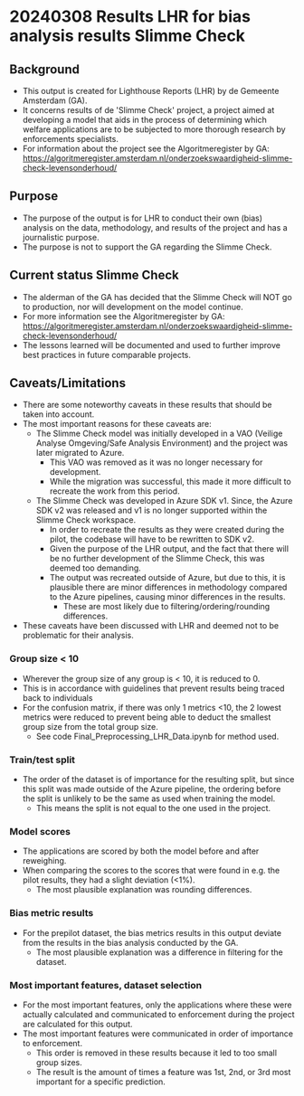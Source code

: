 # 20240308 Results LHR for bias analysis results Slimme Check

## Background
- This output is created for Lighthouse Reports (LHR) by de Gemeente Amsterdam (GA).
- It concerns results of de 'Slimme Check' project, a project aimed at developing a model that aids in the process of determining which welfare applications are to be subjected to more thorough research by enforcements specialists.
- For information about the project see the Algoritmeregister by GA: https://algoritmeregister.amsterdam.nl/onderzoekswaardigheid-slimme-check-levensonderhoud/

## Purpose
- The purpose of the output is for LHR to conduct their own (bias) analysis on the data, methodology, and results of the project and has a journalistic purpose.
- The purpose is not to support the GA regarding the Slimme Check.

## Current status Slimme Check
- The alderman of the GA has decided that the Slimme Check will NOT go to production, nor will development on the model continue.
- For more information see the Algoritmeregister by GA: https://algoritmeregister.amsterdam.nl/onderzoekswaardigheid-slimme-check-levensonderhoud/
- The lessons learned will be documented and used to further improve best practices in future comparable projects.

## Caveats/Limitations
- There are some noteworthy caveats in these results that should be taken into account.
- The most important reasons for these caveats are:
    - The Slimme Check model was initially developed in a VAO (Veilige Analyse Omgeving/Safe Analysis Environment) and the project was later migrated to Azure.
        - This VAO was removed as it was no longer necessary for development.
        - While the migration was successful, this made it more difficult to recreate the work from this period.
    - The Slimme Check was developed in Azure SDK v1. Since, the Azure SDK v2 was released and v1 is no longer supported within the Slimme Check workspace.
        - In order to recreate the results as they were created during the pilot, the codebase will have to be rewritten to SDK v2. 
        - Given the purpose of the LHR output, and the fact that there will be no further development of the Slimme Check, this was deemed too demanding.
        - The output was recreated outside of Azure, but due to this, it is plausible there are minor differences in methodology compared to the Azure pipelines, causing minor differences in the results.
            - These are most likely due to filtering/ordering/rounding differences.
- These caveats have been discussed with LHR and deemed not to be problematic for their analysis.

### Group size < 10
- Wherever the group size of any group is < 10, it is reduced to 0.
- This is in accordance with guidelines that prevent results being traced back to individuals
- For the confusion matrix, if there was only 1 metrics <10, the 2 lowest metrics were reduced to prevent being able to deduct the smallest group size from the total group size.
    - See code Final_Preprocessing_LHR_Data.ipynb for method used.

### Train/test split
- The order of the dataset is of importance for the resulting split, but since this split was made outside of the Azure pipeline, the ordering before the split is unlikely to be the same as used when training the model.
    - This means the split is not equal to the one used in the project.

### Model scores
- The applications are scored by both the model before and after reweighing.
- When comparing the scores to the scores that were found in e.g. the pilot results, they had a slight deviation (<1%).
    - The most plausible explanation was rounding differences.

### Bias metric results
- For the prepilot dataset, the bias metrics results in this output deviate from the results in the bias analysis conducted by the GA.
    - The most plausible explanation was a difference in filtering for the dataset.

### Most important features, dataset selection
- For the most important features, only the applications where these were actually calculated and communicated to enforcement during the project are calculated for this output.
- The most important features were communicated in order of importance to enforcement.
    - This order is removed in these results because it led to too small group sizes.
    - The result is the amount of times a feature was 1st, 2nd, or 3rd most important for a specific prediction.